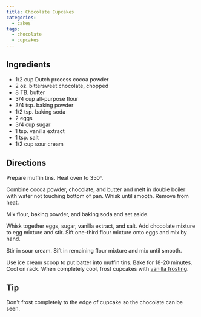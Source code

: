 ```yaml
---
title: Chocolate Cupcakes
categories:
  - cakes
tags:
  - chocolate
  - cupcakes
---
```


## Ingredients

- 1/2 cup Dutch process cocoa powder
- 2 oz. bittersweet chocolate, chopped
- 8 TB. butter
- 3/4 cup all-purpose flour
- 3/4 tsp. baking powder
- 1/2 tsp. baking soda
- 2 eggs
- 3/4 cup sugar
- 1 tsp. vanilla extract
- 1 tsp. salt
- 1/2 cup sour cream

## Directions

Prepare muffin tins. Heat oven to 350°.

Combine cocoa powder, chocolate, and butter and melt in double boiler with water not 
touching bottom of pan. Whisk until smooth. Remove from heat.

Mix flour, baking powder, and baking soda and set aside.

Whisk together eggs, sugar, vanilla extract, and salt. Add chocolate mixture to egg
mixture and stir. Sift one-third flour mixture onto eggs and mix by hand.

Stir in sour cream. Sift in remaining flour mixture and mix until smooth.

Use ice cream scoop to put batter into muffin tins. Bake for 18-20 minutes. Cool on rack.
When completely cool, frost cupcakes with [vanilla frosting]().

## Tip

Don't frost completely to the edge of cupcake so the chocolate can be seen.
